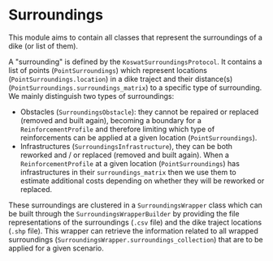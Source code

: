 # Surroundings

This module aims to contain all classes that represent the surroundings of a dike (or list of them).

A "surrounding" is defined by the `KoswatSurroundingsProtocol`. It contains a list of points (`PointSurroundings`) which represent locations (`PointSurroundings.location`) in a dike traject and their distance(s) (`PointSurroundings.surroundings_matrix`) to a specific type of surrounding. We mainly distinguish two types of surroundings:

- Obstacles (`SurroundingsObstacle`): they cannot be repaired or replaced (removed and built again), becoming a boundary for a `ReinforcementProfile` and therefore limiting which type of reinforcements can be applied at a given location (`PointSurroundings`).
- Infrastructures (`SurroundingsInfrastructure`), they can be both reworked and / or replaced (removed and built again). When a `ReinforcementProfile` at a given location (`PointSurroundings`) has infrastructures in their `surroundings_matrix` then we use them to estimate additional costs depending on whether they will be reworked or replaced.

These surroundings are clustered in a `SurroundingsWrapper` class which can be built through the `SurroundingsWrapperBuilder` by providing the file representations of the surroundings (`.csv` file) and the dike traject locations (`.shp` file). This wrapper can retrieve the information related to all wrapped surroundings (`SurroundingsWrapper.surroundings_collection`) that are to be applied for a given scenario.